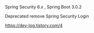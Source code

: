 Spring Security 6.x , Spring Boot 3.0.2

Deprecated remove Spring Security Login

https://dev-log.tistory.com/4
